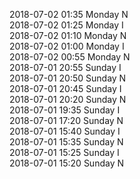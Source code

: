 2018-07-02 01:35 Monday  N  
2018-07-02 01:25 Monday  I  
2018-07-02 01:10 Monday  N  
2018-07-02 01:00 Monday  I  
2018-07-02 00:55 Monday  N  
2018-07-01 20:55 Sunday  I  
2018-07-01 20:50 Sunday  N  
2018-07-01 20:45 Sunday  I  
2018-07-01 20:20 Sunday  N  
2018-07-01 19:35 Sunday  I  
2018-07-01 17:20 Sunday  N  
2018-07-01 15:40 Sunday  I  
2018-07-01 15:35 Sunday  N  
2018-07-01 15:25 Sunday  I  
2018-07-01 15:20 Sunday  N  
